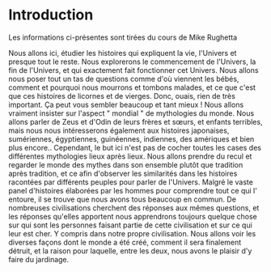 # Introduction

Les informations ci-présentes sont tirées du cours de Mike Rughetta

Nous allons ici, étudier les histoires qui expliquent la vie, l'Univers et presque tout le reste. Nous explorerons le commencement de l'Univers, la fin de l'Univers, et qui exactement fait fonctionner cet Univers. Nous allons nous poser tout un tas de questions comme d'où viennent les bébés, comment et pourquoi nous mourrons et tombons malades, et ce que c'est que ces histoires de licornes et de vierges. Donc, ouais, rien de très important. Ça peut vous sembler beaucoup et tant mieux ! Nous allons vraiment insister sur l'aspect " mondial " de mythologies du monde. Nous allons parler de Zeus et d'Odin de leurs frères et sœurs, et enfants terribles, mais nous nous intéresserons également aux histoires japonaises, sumériennes, égyptiennes, guinéennes, indiennes, des amériques et bien plus encore.. Cependant, le but ici n'est pas de cocher toutes les cases des différentes mythologies lieux après lieux. Nous allons prendre du recul et regarder le monde des mythes dans son ensemble plutôt que tradition après tradition, et ce afin d'observer les similarités dans les histoires racontées par différents peuples  pour parler de l'Univers. Malgré le vaste panel d'histoires élaborées par les hommes pour comprendre tout ce qui l' entoure, il se trouve que nous avons tous beaucoup en commun. De nombreuses civilisations cherchent des réponses aux mêmes questions, et les réponses qu'elles apportent nous apprendrons toujours quelque chose sur qui sont les personnes faisant partie de cette civilisation et sur ce qui leur est cher. Y compris dans notre propre civilisation.
Nous allons voir les diverses façons dont le monde a été créé, comment il sera finalement détruit, et la raison pour laquelle, entre les deux, nous avons le plaisir d'y faire du jardinage.

